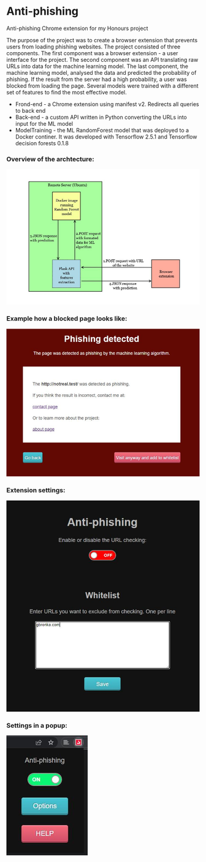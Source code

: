 # Anti-phishing
Anti-phishing Chrome extension for my Honours project

The purpose of the project was to create a browser extension that prevents users from loading phishing websites. The project consisted of three components. The first component was a browser extension - a user interface for the project. The second component was an API translating raw URLs into data for the machine learning model. The last component, the machine learning model, analysed the data and predicted the probability of phishing. If the result from the server had a high probability, a user was blocked from loading the page. Several models were trained with a different set of features to find the most effective model.

* Frond-end - a Chrome extension using manifest v2. Redirects all queries to back end
* Back-end - a custom API written in Python converting the URLs into input for the ML model
* ModelTraining - the ML RandomForest model that was deployed to a Docker continer. It was developed with Tensorflow 2.5.1 and Tensorflow decision forests 0.1.8

### Overview of the archtecture:
![Architecture of the system](img/architecture.jpg)

### Example how a blocked page looks like:
![Example blocked page](img/blocked.jpg)

### Extension settings:
![Settings](img/options.jpg)

### Settings in a popup:
![Popup](img/popup.jpg)
